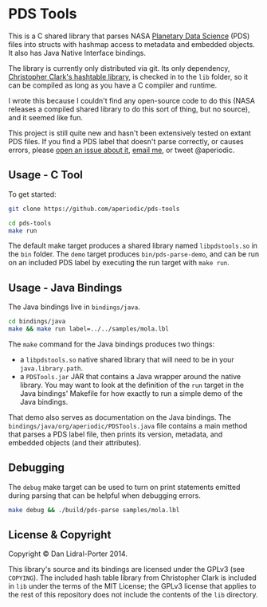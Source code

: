 # PDS Tools

This is a C shared library that parses NASA [Planetary Data Science][nasa-pds] (PDS) files into structs with hashmap access to metadata and embedded objects.
It also has Java Native Interface bindings.

The library is currently only distributed via git.
Its only dependency, [Christopher Clark's hashtable library][cc-hash], is checked in to the `lib` folder, so it can be compiled as long as you have a C compiler and runtime.

[cc-hash]: https://github.com/ryantenney/chashtable


I wrote this because I couldn't find any open-source code to do this (NASA releases a compiled shared library to do this sort of thing, but no source), and it seemed like fun.

This project is still quite new and hasn't been extensively tested on extant PDS files.
If you find a PDS label that doesn't parse correctly, or causes errors, please [open an issue about it][issues], [email me][email], or tweet @aperiodic.

[nasa-pds]: http://pds.jpl.nasa.gov/
[issues]: https://github.com/aperiodic/pds-tools/issues
[email]: mailto:dlp@aperiodic.org

## Usage - C Tool

To get started:

```sh
git clone https://github.com/aperiodic/pds-tools

cd pds-tools
make run
```

The default make target produces a shared library named `libpdstools.so` in the `bin` folder.
The `demo` target produces `bin/pds-parse-demo`, and can be run on an included PDS label by executing the run target with `make run`.

## Usage - Java Bindings

The Java bindings live in `bindings/java`.

```sh
cd bindings/java
make && make run label=../../samples/mola.lbl
```

The `make` command for the Java bindings produces two things:
  * a `libpdstools.so` native shared library that will need to be in your `java.library.path`.
  * a `PDSTools.jar` JAR that contains a Java wrapper around the native library.
You may want to look at the definition of the `run` target in the Java bindings' Makefile for how exactly to run a simple demo of the Java bindings.

That demo also serves as documentation on the Java bindings.
The `bindings/java/org/aperiodic/PDSTools.java` file contains a main method that parses a PDS label file, then prints its version, metadata, and embedded objects (and their attributes).

## Debugging

The `debug` make target can be used to turn on print statements emitted during parsing that can be helpful when debugging errors.

```sh
make debug && ./build/pds-parse samples/mola.lbl
```

## License & Copyright

Copyright © Dan Lidral-Porter 2014.

This library's source and its bindings are licensed under the GPLv3 (see `COPYING`).
The included hash table library from Christopher Clark is included in `lib` under the terms of the MIT License; the GPLv3 license that applies to the rest of this repository does not include the contents of the `lib` directory.
